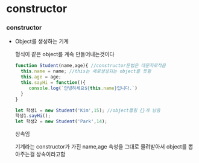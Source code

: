 # constructor

### constructor

- Object를 생성하는 기계
    
    형식이 같은 object를 계속 만들어내는것이다
    
    ```jsx
    function Student(name,age){ //constructor문법은 대문자로적음
      this.name = name; //this는 새로생성되는 object를 뜻함
      this.age = age;
      this.sayHi = function(){
         console.log(`안녕하세요${this.name}입니다.`)
      }
    }
    
    let 학생1 = new Student('Kim',15); //object뽑힘 {}게 남음 
    학생1.sayHi();
    let 학생2 = new Student('Park',14);
    ```
    
    상속임
    
    기계라는 constructor가 가진 name,age 속성을 그대로 물려받아서 object를 뽑아주는걸 상속이라고함